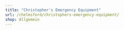 ```yaml
---
title: "Christopher's Emergency Equipment"
url: /chelmsford/christophers-emergency-equipment/
shop: Allgemein
---
```

